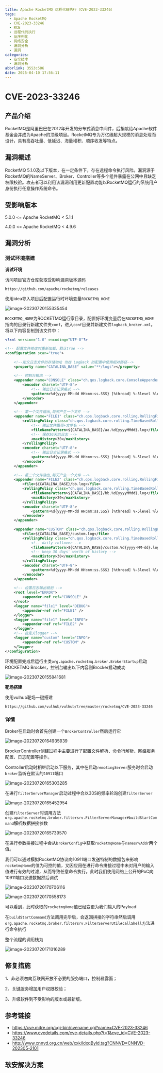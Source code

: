 ```yaml
---
title: Apache RocketMQ 远程代码执行（CVE-2023-33246）
tags:
  - Apache RocketMQ
  - CVE-2023-33246
  - RCE
  - 远程代码执行
  - 反序列化
  - 网络安全
  - 漏洞分析
  - 漏洞
categories:
  - 安全技术
  - 漏洞分析
abbrlink: 3553c506
date: 2025-04-10 17:56:11
---
```

# CVE-2023-33246

## 产品介绍

RocketMQ是阿里巴巴在2012年开发的分布式消息中间件，后捐献给Apache软件基金会并成为Apache的顶级项目。RocketMQ专为万亿级超大规模的消息处理而设计，具有高吞吐量、低延迟、海量堆积、顺序收发等特点。

## 漏洞概述

RocketMQ 5.1.0及以下版本，在一定条件下，存在远程命令执行风险。漏洞源于RocketMQ的NameServer、Broker、Controller等多个组件暴露在公网中且缺乏权限校验。攻击者可以利用该漏洞利用更新配置功能以RocketMQ运行的系统用户身份执行任意操作系统命令。
<!--more-->

## 受影响版本

5.0.0 <= Apache RocketMQ < 5.1.1

4.0.0 <= Apache RocketMQ < 4.9.6

## 漏洞分析

### 测试环境搭建

**调试环境**

访问项目官方仓库获取受影响漏洞版本源码

```shell
https://github.com/apache/rocketmq/releases
```

使用idea导入项目后配置运行时环境变量`ROCKETMQ_HOME`

![image-20230720155335454](image-20230720155335454.png)

`ROCKETMQ_HOME`为ROCKETMQ运行家目录，配置好环境变量后在`ROCKETMQ_HOME`指向的目录行新建文件夹`conf`，进入`conf`目录并新建文件`logback_broker.xml`，将以下内容复制到该文件中：

```xml
<?xml version="1.0" encoding="UTF-8"?>

<!-- 配置文件修改时重新加载，默认true -->
<configuration scan="true">
    
    <!--定义日志文件的存储地址 勿在 LogBack 的配置中使用相对路径-->
    <property name="CATALINA_BASE" value="**/logs"></property>
    
    <!-- 控制台输出 -->
    <appender name="CONSOLE" class="ch.qos.logback.core.ConsoleAppender">
        <encoder charset="UTF-8">
            <!-- 输出日志记录格式 -->
            <pattern>%d{yyyy-MM-dd HH:mm:ss.SSS} [%thread] %-5level %logger{36} - %msg%n</pattern>
        </encoder>
    </appender>
 
    <!-- 第一个文件输出,每天产生一个文件 -->
    <appender name="FILE1" class="ch.qos.logback.core.rolling.RollingFileAppender">
        <rollingPolicy class="ch.qos.logback.core.rolling.TimeBasedRollingPolicy">
            <!-- 输出文件路径+文件名 -->
            <fileNamePattern>${CATALINA_BASE}/aa.%d{yyyyMMdd}.log</fileNamePattern>
            <!-- 保存30天的日志 -->
            <maxHistory>30</maxHistory>
        </rollingPolicy>
        <encoder charset="UTF-8">
            <!-- 输出日志记录格式 -->
            <pattern>%d{yyyy-MM-dd HH:mm:ss.SSS} [%thread] %-5level %logger{36} - %msg%n</pattern>
        </encoder>
    </appender>
 
    <!-- 第二个文件输出,每天产生一个文件 -->
    <appender name="FILE2" class="ch.qos.logback.core.rolling.RollingFileAppender">
        <file>${CATALINA_BASE}/bb.log</file>
        <rollingPolicy class="ch.qos.logback.core.rolling.TimeBasedRollingPolicy">
            <fileNamePattern>${CATALINA_BASE}/bb.%d{yyyyMMdd}.log</fileNamePattern>
            <maxHistory>30</maxHistory>
        </rollingPolicy>
        <encoder charset="UTF-8">
            <pattern>%d{yyyy-MM-dd HH:mm:ss.SSS} [%thread] %-5level %logger{36} - %msg%n</pattern>
        </encoder>
    </appender>
    
    <appender name="CUSTOM" class="ch.qos.logback.core.rolling.RollingFileAppender">
        <file>${CATALINA_BASE}/custom.log</file>
        <rollingPolicy class="ch.qos.logback.core.rolling.TimeBasedRollingPolicy">
            <!-- daily rollover -->
            <fileNamePattern>${CATALINA_BASE}/custom.%d{yyyy-MM-dd}.log</fileNamePattern>
            <!-- keep 30 days' worth of history -->
            <maxHistory>30</maxHistory>
        </rollingPolicy>
        <encoder charset="UTF-8">
            <pattern>%d{yyyy-MM-dd HH:mm:ss.SSS} [%thread] %-5level %logger{36} - %msg%n</pattern>
        </encoder>
    </appender>
    
    <!-- 设置日志输出级别 -->
    <root level="ERROR">
        <appender-ref ref="CONSOLE" />
    </root>
    <logger name="file1" level="DEBUG">
        <appender-ref ref="FILE1" />
    </logger>
    <logger name="file1" level="INFO">
        <appender-ref ref="FILE2" />
    </logger>
    <!-- 自定义logger -->
    <logger name="custom" level="INFO">
        <appender-ref ref="CUSTOM" />
    </logger>
</configuration>
```

环境配置完成后运行主类`org.apache.rocketmq.broker.BrokerStartup`启动ROCKETMQ Brocker，控制台输出以下内容则Brocker启动成功

![image-20230720155841681](image-20230720155841681.png)



**靶场搭建**

使用vulhub靶场一键搭建

`https://github.com/vulhub/vulhub/tree/master/rocketmq/CVE-2023-33246`

### 详情

Broker在启动时会首先创建一个`BrokerController`然后运行它

![image-20230720164935939](image-20230720164935939.png)

BrockerController创建过程中主要进行了配置文件解析、命令行解析、网络服务配置、日志配置等操作。

Controller启动时相继启动以下服务，其中在启动`remotingServer`服务时会启动`broker`监听在默认的`10911`端口

![image-20230720165303285](image-20230720165303285.png)

在进行`filterServerManager`启动过程中会以30S的频率轮询创建`filterServer`

![image-20230720165452954](image-20230720165452954.png)

创建`filterServer`时调用方法`org.apache.rocketmq.broker.filtersrv.FilterServerManager#buildStartCommand`解析数据拼接参数

![image-20230720165739570](image-20230720165739570.png)

在进行参数拼接过程中会从`brokerConfig`中获取`rocketmqHome`与`namesrvAddr`两个值。

我们可以通过模拟RocketMQ协议向10911端口发送特制的数据包来影响`rocketmqHome`的值为可控的值，又因应用在进行命令拼接过程中未对用户的输入值进行有效的过滤，从而导致任意命令执行，此时我们使用网络上公开的PoC向10911端口发送数据然后调试

![image-20230720170706116](image-20230720170706116.png)

![image-20230720170558173](image-20230720170558173.png)

可以看到，此时获取的`rocketmqHome`值已经变更为我们输入的Payload

在`buildStartCommand`方法调用完毕后，会返回拼接的字符串然后调用`org.apache.rocketmq.broker.filtersrv.FilterServerUtil#callShell`方法进行命令执行

整个流程的调用栈为

![image-20230720171016289](image-20230720171016289.png)

## 修复措施

1、非必须勿向互联网开放不必要的服务端口，控制暴露面；

2、关键服务增加用户权限校验；

3、升级软件到不受影响的版本或最新版。



## 参考链接

- https://cve.mitre.org/cgi-bin/cvename.cgi?name=CVE-2023-33246
- https://www.cvedetails.com/cve-details.php?t=1&cve_id=CVE-2023-33246
- http://www.cnnvd.org.cn/web/xxk/ldxqById.tag?CNNVD=CNNVD-202305-2101



## 软安解决方案

